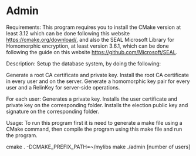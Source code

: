 # Admin 
Requirements: This program requires you to install the CMake version at least 3.12 which can be done following this website https://cmake.org/download/, and also the SEAL Microsoft Library for Homomorphic encryption, at least version 3.6.1, which can be done following the guide on this website https://github.com/Microsoft/SEAL.

Description: Setup the database system, by doing the following:


Generate a root CA certificate and private key.
Install the root CA certificate in every user and on the server.
Generate a homomorphic key pair for every user and a RelinKey for server-side operations.

For each user:
Generates a private key.
Installs the user certificate and private key on the corresponding folder.
Installs the election public key and signature on the corresponding folder.

Usage: To run this program first it is need to generate a make file using a CMake command, then compile the program using this make file and run the program.

cmake . -DCMAKE_PREFIX_PATH=~/mylibs
make
./admin [number of users]
